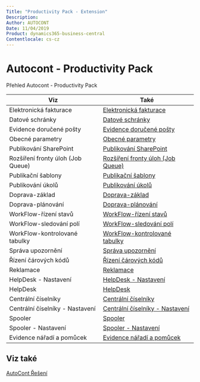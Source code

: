 ```yaml
---
Title: "Productivity Pack - Extension"
Description: 
Author: AUTOCONT
Date: 11/04/2019
Product: dynamics365-business-central
Contentlocale: cs-cz
---
```


# <a name="ac-pp-productivity-pack"></a>Autocont - Productivity Pack

Přehled Autocont - Productivity Pack

|                Viz                 |                                Také                                |
| ---------------------------------- | ------------------------------------------------------------------ |
| Elektronická fakturace             | [Elektronická fakturace](ac-pp-elektronic-dokuments.md)            |
| Datové schránky                    | [Datové schránky](ac-pp-data-boxes.md)                             |
| Evidence doručené pošty            | [Evidence doručené pošty](ac-pp-incoming-mail.md)                  |
| Obecné parametry                   | [Obecné parametry](ac-pp-general-parameters.md)                    |
| Publikování SharePoint             | [Publikování SharePoint](ac-pp-sharepoint-publisher.md)            |
| Rozšíření fronty  úloh (Job Queue) | [Rozšíření fronty  úloh (Job Queue)](ac-pp-job-queue-extension.md) |
| Publikační šablony                 | [Publikační šablony](ac-pp-publication-template.md)                |
| Publikování úkolů                  | [Publikování úkolů](ac-pp-publication-tasks.md)                    |
| Doprava-základ                     | [Doprava-základ](ac-pp-transport-basic.md)                         |
| Doprava-plánování                  | [Doprava-plánování](ac-pp-transport-planning.md)                   |
| WorkFlow-řízení stavů              | [WorkFlow-řízení stavů](ac-pp-workflow-status-management.md)       |
| WorkFlow-sledování polí            | [WorkFlow-sledování polí](ac-pp-workflow-monitoring-fields.md)     |
| WorkFlow-kontrolované tabulky      | [WorkFlow-kontrolované tabulky](ac-pp-workflow-linker-tables.md)   |
| Správa upozornění                  | [Správa upozornění](ac-pp-notifications.md)                        |
| Řízení čárových kódů               | [Řízení čárových kódů](ac-pp-warehouse-bartech-barcodes.md)        |
| Reklamace                          | [Reklamace](ac-pp-complaints-management.md)                        |
| HelpDesk - Nastavení               | [HelpDesk - Nastavení](ac-pp-helpdesk-setup.md)                    |
| HelpDesk                           | [HelpDesk](ac-pp-helpdesk.md)                                      |
| Centrální číselníky                | [Centrální číselníky](ac-pp-central-database.md)                   |
| Centrální číselníky - Nastavení    | [Centrální číselníky - Nastavení](ac-pp-central-database-setup.md) |
| Spooler                            | [Spooler](ac-pp-spooler.md)                                        |
| Spooler - Nastavení                | [Spooler - Nastavení](ac-pp-spooler-setup.md)                      |
| Evidence nářadí a pomůcek          | [Evidence nářadí a pomůcek](ac-pp-production-tools.md)             |



## Viz také
[AutoCont Řešení](ac-solutions.md) 